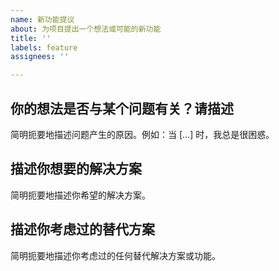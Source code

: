 ```yaml
---
name: 新功能提议
about: 为项目提出一个想法或可能的新功能
title: ''
labels: feature
assignees: ''

---
```


## 你的想法是否与某个问题有关？请描述

简明扼要地描述问题产生的原因。例如：当 [...] 时，我总是很困惑。


## 描述你想要的解决方案

简明扼要地描述你希望的解决方案。


## 描述你考虑过的替代方案

简明扼要地描述你考虑过的任何替代解决方案或功能。

